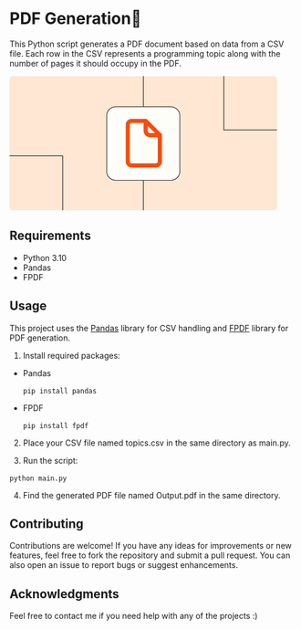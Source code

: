 # PDF Generation📝

This Python script generates a PDF document based on data from a CSV file. Each row in the CSV represents a programming topic along with the number of pages it should occupy in the PDF.


![Todo](https://github.com/kunal9960/pdf-template/blob/master/Image.png)


## Requirements

- Python 3.10
- Pandas
- FPDF


## Usage

This project uses the [Pandas](https://pandas.pydata.org/) library for CSV handling and [FPDF](https://fpdf.org/en/doc/index.php) library for PDF generation.
1)  Install required packages:
- Pandas
   ```
   pip install pandas
   ```
- FPDF
   ```
   pip install fpdf
   ```
   
2)  Place your CSV file named topics.csv in the same directory as main.py.
   
3)  Run the script:
```
python main.py
```

4)  Find the generated PDF file named Output.pdf in the same directory.


## Contributing

Contributions are welcome! If you have any ideas for improvements or new features, feel free to fork the repository and submit a pull request. You can also open an issue to report bugs or suggest enhancements.


## Acknowledgments

Feel free to contact me if you need help with any of the projects :)
